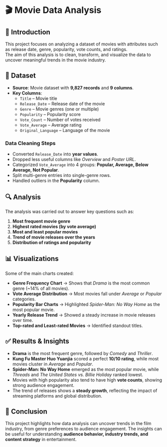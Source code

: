 # 🎬 Movie Data Analysis

## 📌 Introduction
This project focuses on analyzing a dataset of movies with attributes such as release date, genre, popularity, vote counts, and ratings.  
The aim of this analysis is to clean, transform, and visualize the data to uncover meaningful trends in the movie industry.  

## 📂 Dataset
- **Source**: Movie dataset with **9,827 records** and **9 columns**.  
- **Key Columns**:
  - `Title` – Movie title  
  - `Release_Date` – Release date of the movie  
  - `Genre` – Movie genres (one or multiple)  
  - `Popularity` – Popularity score  
  - `Vote_Count` – Number of votes received  
  - `Vote_Average` – Average rating  
  - `Original_Language` – Language of the movie  

### Data Cleaning Steps
- Converted `Release_Date` into **year values**.  
- Dropped less useful columns like *Overview* and *Poster URL*.  
- Categorized `Vote_Average` into 4 groups: **Popular, Average, Below Average, Not Popular**.  
- Split multi-genre entries into single-genre rows.  
- Handled outliers in the **Popularity** column.  

## 🔍 Analysis
The analysis was carried out to answer key questions such as:
1. **Most frequent movie genre**  
2. **Highest rated movies (by vote average)**  
3. **Most and least popular movies**  
4. **Trend of movie releases over the years**  
5. **Distribution of ratings and popularity**  

## 📊 Visualizations
Some of the main charts created:
- **Genre Frequency Chart** → Shows that *Drama* is the most common genre (~14% of all movies).  
- **Vote Average Distribution** → Most movies fall under *Average* or *Popular* categories.  
- **Popularity Bar Charts** → Highlighted *Spider-Man: No Way Home* as the most popular movie.  
- **Yearly Release Trend** → Showed a steady increase in movie releases over time.  
- **Top-rated and Least-rated Movies** → Identified standout titles.  

## ✅ Results & Insights
- **Drama** is the most frequent genre, followed by *Comedy* and *Thriller*.  
- **Kung Fu Master Huo Yuanjia** scored a perfect **10/10 rating**, while most movies cluster in *Average* and *Popular*.  
- **Spider-Man: No Way Home** emerged as the most popular movie, while *Threads* and *The United States vs. Billie Holiday* ranked lowest.  
- Movies with high popularity also tend to have high **vote counts**, showing strong audience engagement.  
- The trend of releases shows a **steady growth**, reflecting the impact of streaming platforms and global distribution.  

## 🚀 Conclusion
This project highlights how data analysis can uncover trends in the film industry, from genre preferences to audience engagement. The insights can be useful for understanding **audience behavior, industry trends, and content strategy** in entertainment.  
